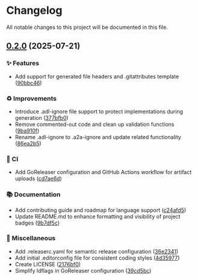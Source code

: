 # Changelog

All notable changes to this project will be documented in this file.

## [0.2.0](https://github.com/inference-gateway/a2a-cli/compare/v0.1.0...v0.2.0) (2025-07-21)

### ✨ Features

* Add support for generated file headers and .gitattributes template ([90bbc46](https://github.com/inference-gateway/a2a-cli/commit/90bbc46890ebe22b27c5a294111c3b2cf48a219f))

### ♻️ Improvements

* Introduce .adl-ignore file support to protect implementations during generation ([377bfb0](https://github.com/inference-gateway/a2a-cli/commit/377bfb085b487e73c75b887188ba0205dfba1122))
* Remove commented-out code and clean up validation functions ([9ba910f](https://github.com/inference-gateway/a2a-cli/commit/9ba910fc1e71c4b2dd67fbb511f75c064749d210))
* Rename .adl-ignore to .a2a-ignore and update related functionality ([86ea2b5](https://github.com/inference-gateway/a2a-cli/commit/86ea2b58c58f7f3cc3173cc5aa8d4a47bc73efcb))

### 👷 CI

* Add GoReleaser configuration and GitHub Actions workflow for artifact uploads ([cd7ae6d](https://github.com/inference-gateway/a2a-cli/commit/cd7ae6d1bb781d4a308d1b79caa12417ec108e97))

### 📚 Documentation

* Add contributing guide and roadmap for language support ([c24afd5](https://github.com/inference-gateway/a2a-cli/commit/c24afd5ec8cadce2ab43bedd2778bfee9c74053c))
* Update README.md to enhance formatting and visibility of project badges ([9b7df5c](https://github.com/inference-gateway/a2a-cli/commit/9b7df5cf6d77664b681b5ea80ba64fb6cdff0bed))

### 🔧 Miscellaneous

* Add .releaserc.yaml for semantic release configuration ([36e2341](https://github.com/inference-gateway/a2a-cli/commit/36e2341abfb3e010b1d085b1ef1f2e8ca50d66b5))
* Add initial .editorconfig file for consistent coding styles ([4d35977](https://github.com/inference-gateway/a2a-cli/commit/4d359772a6029d89dbc65fe36c8d26f169778c41))
* Create LICENSE ([2176bf0](https://github.com/inference-gateway/a2a-cli/commit/2176bf07575e198aeb332f0ff1317df1c2de105e))
* Simplify ldflags in GoReleaser configuration ([39cd5bc](https://github.com/inference-gateway/a2a-cli/commit/39cd5bcb566c040dc11bfb7f119db290d538d702))
